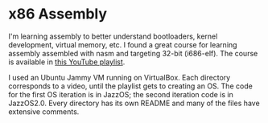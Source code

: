 # x86 Assembly

I'm learning assembly to better understand bootloaders, kernel development, virtual memory, etc. I found a great course for learning assembly assembled with nasm and targeting 32-bit (i686-elf). The course is available in [this YouTube playlist](https://www.youtube.com/playlist?list=PL2EF13wm-hWCoj6tUBGUmrkJmH1972dBB).

I used an Ubuntu Jammy VM running on VirtualBox. Each directory corresponds to a video, until the playlist gets to creating an OS. The code for the first OS iteration is in JazzOS; the second iteration code is in JazzOS2.0. Every directory has its own README and many of the files have extensive comments.

